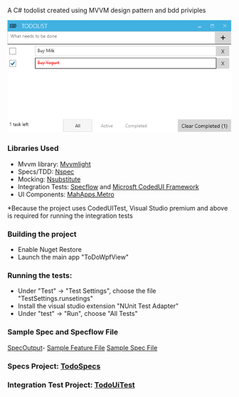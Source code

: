 A C# todolist created using MVVM design pattern and bdd priviples 

![Screenshot.png](sample/screenshot.png)

### Libraries Used
- Mvvm library: [Mvvmlight](http://www.galasoft.ch/mvvm/)
- Specs/TDD: [Nspec](http://nspec.org/)
- Mocking: [Nsubstitute](http://nsubstitute.github.io/)
- Integration Tests: [Specflow](http://www.specflow.org/) and [Microsft CodedUI Framework](http://msdn.microsoft.com/en-us/library/dd286726.aspx)
- UI Components: [MahApps.Metro](http://mahapps.com/MahApps.Metro/)

*Because the project uses CodedUITest, Visual Studio premium and above is required for running the integration tests

### Building the project
- Enable Nuget Restore
- Launch the main app "ToDoWpfView"


### Running the tests:
- Under "Test" -> "Test Settings", choose the file "TestSettings.runsetings"
- Install the visual studio extension "NUnit Test Adapter"
- Under "test" -> "Run", choose "All Tests"

### Sample Spec and Specflow File
[SpecOutput](sample/spec_output.txt)- [Sample Feature File](/gh-pages/sample/Completing.feature)
[Sample Spec File](sample/TaskRepository_spec.cs)

### Specs Project: [TodoSpecs](TodoSpecs)
### Integration Test Project: [TodoUiTest](TodoUiTest)